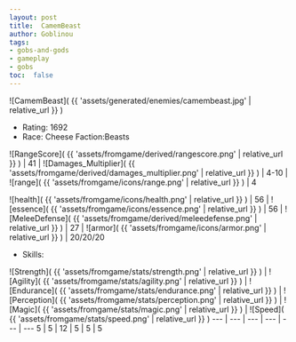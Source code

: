 ```yaml
---
layout: post
title:  CamemBeast
author: Goblinou
tags:
- gobs-and-gods
- gameplay
- gobs
toc:  false
---
```


![CamemBeast]( {{ 'assets/generated/enemies/camembeast.jpg' | relative_url }} )
- Rating: 1692
- Race: Cheese  Faction:Beasts

![RangeScore]( {{ 'assets/fromgame/derived/rangescore.png' | relative_url }} ) | 41 | ![Damages_Multiplier]( {{ 'assets/fromgame/derived/damages_multiplier.png' | relative_url }} ) | 4-10 | ![range]( {{ 'assets/fromgame/icons/range.png' | relative_url }} ) | 4


![health]( {{ 'assets/fromgame/icons/health.png' | relative_url }} ) | 56 | ![essence]( {{ 'assets/fromgame/icons/essence.png' | relative_url }} ) | 56 | ![MeleeDefense]( {{ 'assets/fromgame/derived/meleedefense.png' | relative_url }} ) | 27 | ![armor]( {{ 'assets/fromgame/icons/armor.png' | relative_url }} ) | 20/20/20

* Skills: 

![Strength]( {{ 'assets/fromgame/stats/strength.png' | relative_url }} ) | ![Agility]( {{ 'assets/fromgame/stats/agility.png' | relative_url }} ) | ![Endurance]( {{ 'assets/fromgame/stats/endurance.png' | relative_url }} ) | ![Perception]( {{ 'assets/fromgame/stats/perception.png' | relative_url }} ) | ![Magic]( {{ 'assets/fromgame/stats/magic.png' | relative_url }} ) | ![Speed]( {{ 'assets/fromgame/stats/speed.png' | relative_url }} )
--- | --- | --- | --- | --- | ---
5 | 5 | 12 | 5 | 5 | 5
